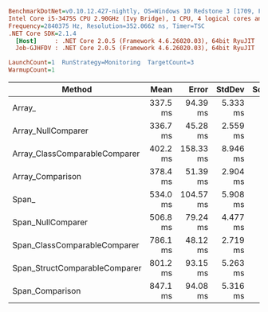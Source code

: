 ``` ini

BenchmarkDotNet=v0.10.12.427-nightly, OS=Windows 10 Redstone 3 [1709, Fall Creators Update] (10.0.16299.192)
Intel Core i5-3475S CPU 2.90GHz (Ivy Bridge), 1 CPU, 4 logical cores and 4 physical cores
Frequency=2840375 Hz, Resolution=352.0662 ns, Timer=TSC
.NET Core SDK=2.1.4
  [Host]     : .NET Core 2.0.5 (Framework 4.6.26020.03), 64bit RyuJIT
  Job-GJHFDV : .NET Core 2.0.5 (Framework 4.6.26020.03), 64bit RyuJIT

LaunchCount=1  RunStrategy=Monitoring  TargetCount=3  
WarmupCount=1  

```
|                        Method |     Mean |     Error |   StdDev | Scaled | ScaledSD |
|------------------------------ |---------:|----------:|---------:|-------:|---------:|
|                        Array_ | 337.5 ms |  94.39 ms | 5.333 ms |   1.00 |     0.00 |
|            Array_NullComparer | 336.7 ms |  45.28 ms | 2.559 ms |   1.00 |     0.01 |
| Array_ClassComparableComparer | 402.2 ms | 158.33 ms | 8.946 ms |   1.19 |     0.03 |
|              Array_Comparison | 378.4 ms |  51.39 ms | 2.904 ms |   1.12 |     0.02 |
|                         Span_ | 534.0 ms | 104.57 ms | 5.908 ms |   1.58 |     0.02 |
|             Span_NullComparer | 506.8 ms |  79.24 ms | 4.477 ms |   1.50 |     0.02 |
|  Span_ClassComparableComparer | 786.1 ms |  48.12 ms | 2.719 ms |   2.33 |     0.03 |
| Span_StructComparableComparer | 801.2 ms |  93.15 ms | 5.263 ms |   2.37 |     0.03 |
|               Span_Comparison | 847.1 ms |  94.08 ms | 5.316 ms |   2.51 |     0.03 |
